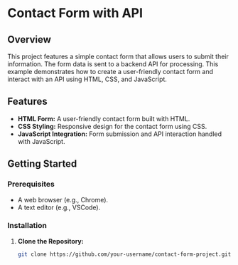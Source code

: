 # Contact Form with API

## Overview

This project features a simple contact form that allows users to submit their information. The form data is sent to a backend API for processing. This example demonstrates how to create a user-friendly contact form and interact with an API using HTML, CSS, and JavaScript.

## Features

- **HTML Form:** A user-friendly contact form built with HTML.
- **CSS Styling:** Responsive design for the contact form using CSS.
- **JavaScript Integration:** Form submission and API interaction handled with JavaScript.
## Getting Started

### Prerequisites

- A web browser (e.g., Chrome).
- A text editor (e.g., VSCode).

### Installation

1. **Clone the Repository:**

   ```sh
   git clone https://github.com/your-username/contact-form-project.git
